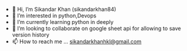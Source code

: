 - 👋 Hi, I’m Sikandar Khan (sikandarkhan84)
- 👀 I’m interested in python,Devops
- 🌱 I’m currently learning python in deeply
- 💞️ I’m looking to collaborate on google sheet api for allowing to save version history
- 📫 How to reach me ...
sikandarkhanhkl@gmail.com


